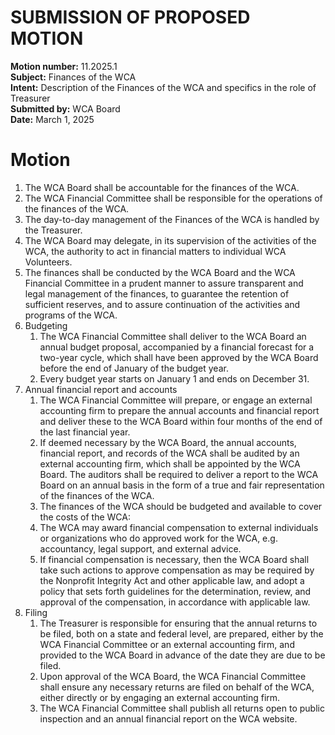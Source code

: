 # SUBMISSION OF PROPOSED MOTION

**Motion number:** 11.2025.1  
**Subject:** Finances of the WCA  
**Intent:** Description of the Finances of the WCA and specifics in the role of Treasurer  
**Submitted by:** WCA Board  
**Date:** March 1, 2025

# Motion

1. The WCA Board shall be accountable for the finances of the WCA.
2. The WCA Financial Committee shall be responsible for the operations of the finances of the WCA.
3. The day-to-day management of the Finances of the WCA is handled by the Treasurer.
4. The WCA Board may delegate, in its supervision of the activities of the WCA, the authority to act in financial matters to individual WCA Volunteers.
5. The finances shall be conducted by the WCA Board and the WCA Financial Committee in a prudent manner to assure transparent and legal management of the finances, to guarantee the retention of sufficient reserves, and to assure continuation of the activities and programs of the WCA.
6. Budgeting
   1. The WCA Financial Committee shall deliver to the WCA Board an annual budget proposal, accompanied by a financial forecast for a two-year cycle, which shall have been approved by the WCA Board before the end of January of the budget year.
   2. Every budget year starts on January 1 and ends on December 31.
7. Annual financial report and accounts
   1. The WCA Financial Committee will prepare, or engage an external accounting firm to prepare the annual accounts and financial report and deliver these to the WCA Board within four months of the end of the last financial year.
   2. If deemed necessary by the WCA Board, the annual accounts, financial report, and records of the WCA shall be audited by an external accounting firm, which shall be appointed by the WCA Board. The auditors shall be required to deliver a report to the WCA Board on an annual basis in the form of a true and fair representation of the finances of the WCA.
   1. The finances of the WCA should be budgeted and available to cover the costs of the WCA:
   2. The WCA may award financial compensation to external individuals or organizations who do approved work for the WCA, e.g. accountancy, legal support, and external advice.
   3. If financial compensation is necessary, then the WCA Board shall take such actions to approve compensation as may be required by the Nonprofit Integrity Act and other applicable law, and adopt a policy that sets forth guidelines for the determination, review, and approval of the compensation, in accordance with applicable law.
9. Filing
    1. The Treasurer is responsible for ensuring that the annual returns to be filed, both on a state and federal level, are prepared, either by the WCA Financial Committee or an external accounting firm, and provided to the WCA Board in advance of the date they are due to be filed.
    2. Upon approval of the WCA Board, the WCA Financial Committee shall ensure any necessary returns are filed on behalf of the WCA, either directly or by engaging an external accounting firm.
    3. The WCA Financial Committee shall publish all returns open to public inspection and an annual financial report on the WCA website.
